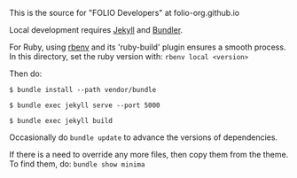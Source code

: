 This is the source for "FOLIO Developers" at folio-org.github.io

Local development requires [Jekyll](http://jekyllrb.com/) and
[Bundler](http://bundler.io/).

For Ruby, using [rbenv](https://github.com/rbenv/rbenv) and its 'ruby-build'
plugin ensures a smooth process. In this directory, set the ruby version
with: `rbenv local <version>` 

Then do:

`$ bundle install --path vendor/bundle`

`$ bundle exec jekyll serve --port 5000`

`$ bundle exec jekyll build`

Occasionally do `bundle update` to advance the versions of dependencies.

If there is a need to override any more files, then copy them from the theme.
To find them, do: `bundle show minima`
